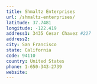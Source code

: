 ```yaml
---
title: Shmaltz Enterprises
url: /shmaltz-enterprises/
latitude: 37.7481
longitude: -122.419
address1: 3435 Cesar Chavez #227
address2: 
city: San Francisco
state: California
code: 94110
country: United States
phone: 1-650-343-2739
website: 
---
```


